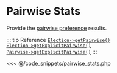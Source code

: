 # Pairwise Stats
Provide the [pairwise preference](https://electowiki.org/wiki/Pairwise_preference) results.

::: tip Reference
[`Election->getPairwise()`](/api-reference/Election%20Class/Election--getPairwise())  
[`Election->getExplicitPairwise()`](/api-reference/Election%20Class/Election--getExplicitPairwise())  
[`Pairwise->getExplicitPairwise()`](/api-reference/Algo_Pairwise_Pairwise%20Class/Algo_Pairwise_Pairwise--getExplicitPairwise())
:::

<<< @/code_snippets/pairwise_stats.php

